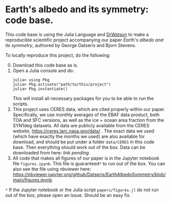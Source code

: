 # Earth's albedo and its symmetry: code base.

This code base is using the Julia Language and [DrWatson](https://juliadynamics.github.io/DrWatson.jl/stable/)
to make a reproducible scientific project accompanying our paper *Earth's albedo and its symmetry*, authored by George Datseris and Bjorn Stevens.

To locally reproduce this project, do the following:

0. Download this code base as is.
1. Open a Julia console and do:
   ```
   julia> using Pkg
   julia> Pkg.activate("path/to/this/project")
   julia> Pkg.instantiate()
   ```
   This will install all necessary packages for you to be able to run the scripts.
2. This project uses CERES data, which are cited properly within our paper. Specifically, we use monthly averages of the EBAF data product, both TOA and SFC versions, as well as the ice + ocean area fraction from the SYN1deg datasets. All data are publicly available from the CERES website, https://ceres.larc.nasa.gov/data/ . The exact data we used (which have exactly the months we used) are also available for download, and should be put under a folder `data/CERES` in this code base. Then everything should work out of the box. Data can be downloaded from here: *link pending*.
3. All code that makes all figures of our paper is in the Jupyter notebook file `figures.ipynb`. This file is guaranteed`*` to run out of the box. You can also see the file using nbviewer here: https://nbviewer.jupyter.org/github/Datseris/EarthAlbedoSymmetry/blob/main/figures.ipynb

`*` If the Jupyter notebook or the Julia script `papers/figures.jl` do not run out of the box, please open an Issue. Should be an easy fix.
